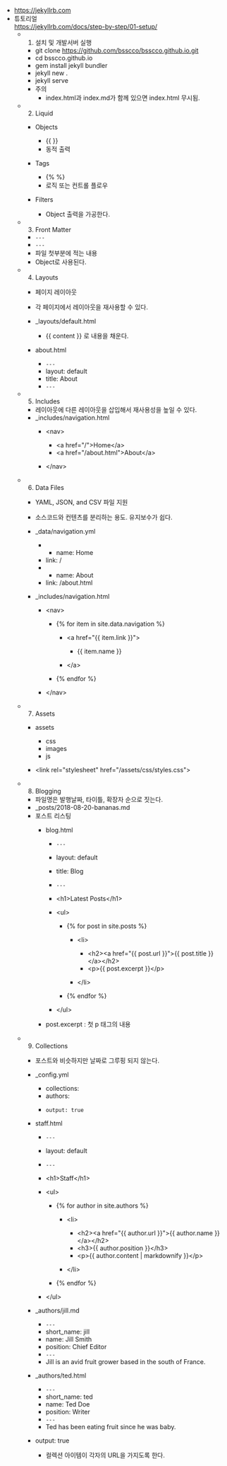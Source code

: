 - https://jekyllrb.com
- 튜토리얼  
https://jekyllrb.com/docs/step-by-step/01-setup/
    - 1. 설치 및 개발서버 실행
        - git clone https://github.com/bsscco/bsscco.github.io.git
        - cd bsscco.github.io
        - gem install jekyll bundler
        - jekyll new .
        - jekyll serve
        - 주의
            - index.html과 index.md가 함께 있으면 index.html 무시됨.

    - 2. Liquid
        - Objects
            - {{ }} 
            - 동적 출력

        - Tags
            - {% %}
            - 로직 또는 컨트롤 플로우

        - Filters
            - Object 출력을 가공한다.

    - 3. Front Matter
        - ```---```
        - ```---```
        - 파일 첫부분에 적는 내용
        - Object로 사용된다.

    - 4. Layouts
        - 페이지 레이아웃
        - 각 페이지에서 레이아웃을 재사용할 수 있다.
        - _layouts/default.html
            - {{ content }} 로 내용을 채운다.

        - about.html
            - ```---```
            - layout: default
            - title: About
            - ```---```

    - 5. Includes
        - 레이아웃에 다른 레이아웃을 삽입해서 재사용성을 높일 수 있다.
        - _includes/navigation.html
            - &lt;nav&gt;
                - &lt;a href="/"&gt;Home&lt;/a&gt;
                - &lt;a href="/about.html"&gt;About&lt;/a&gt;

            - &lt;/nav&gt;

    - 6. Data Files
        - YAML, JSON, and CSV 파일 지원
        - 소스코드와 컨텐츠를 분리하는 용도. 유지보수가 쉽다.
        - _data/navigation.yml
            - - name: Home
            -    link: /
            - - name: About
            -    link: /about.html

        - _includes/navigation.html
            - &lt;nav&gt;
                - {% for item in site.data.navigation %}
                    - &lt;a href="{{ item.link }}"&gt;
                        - {{ item.name }}

                    - &lt;/a&gt;

                - {% endfor %}

            - &lt;/nav&gt;

    - 7. Assets
        - assets
            - css
            - images
            - js

        - &lt;link rel="stylesheet" href="/assets/css/styles.css"&gt;

    - 8. Blogging
        - 파일명은 발행날짜, 타이틀, 확장자 순으로 짓는다.
        - _posts/2018-08-20-bananas.md
        - 포스트 리스팅
            - blog.html
                - ```---```
                - layout: default
                - title: Blog
                - ```---```
                - &lt;h1&gt;Latest Posts&lt;/h1&gt;
                - &lt;ul&gt;
                    - {% for post in site.posts %}
                        - &lt;li&gt;
                            - &lt;h2&gt;&lt;a href="{{ post.url }}"&gt;{{ post.title }}&lt;/a&gt;&lt;/h2&gt;
                            - &lt;p&gt;{{ post.excerpt }}&lt;/p&gt;

                        - &lt;/li&gt;

                    - {% endfor %}

                - &lt;/ul&gt;

            - post.excerpt : 첫 p 태그의 내용

    - 9. Collections
        - 포스트와 비슷하지만 날짜로 그루핑 되지 않는다.
        - _config.yml
            - collections:
            -   authors:
            -     output: true

        - staff.html
            - ```---```
            - layout: default
            - ```---```
            - &lt;h1&gt;Staff&lt;/h1&gt;
            - &lt;ul&gt;
                - {% for author in site.authors %}
                    - &lt;li&gt;
                        - &lt;h2&gt;&lt;a href="{{ author.url }}"&gt;{{ author.name }}&lt;/a&gt;&lt;/h2&gt;
                        - &lt;h3&gt;{{ author.position }}&lt;/h3&gt;
                        - &lt;p&gt;{{ author.content | markdownify }}&lt;/p&gt;

                    - &lt;/li&gt;

                - {% endfor %}

            - &lt;/ul&gt;

        - _authors/jill.md
            - ```---```
            - short_name: jill
            - name: Jill Smith
            - position: Chief Editor
            - ```---```
            - Jill is an avid fruit grower based in the south of France.

        - _authors/ted.html
            - ```---```
            - short_name: ted
            - name: Ted Doe
            - position: Writer
            - ```---```
            - Ted has been eating fruit since he was baby.

        - output: true
            - 컬렉션 아이템이 각자의 URL을 가지도록 한다.
